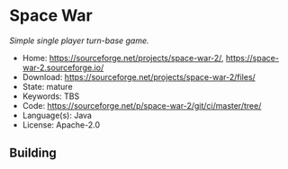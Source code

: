 # Space War

_Simple single player turn-base game._

- Home: https://sourceforge.net/projects/space-war-2/, https://space-war-2.sourceforge.io/
- Download: https://sourceforge.net/projects/space-war-2/files/
- State: mature
- Keywords: TBS
- Code: https://sourceforge.net/p/space-war-2/git/ci/master/tree/
- Language(s): Java
- License: Apache-2.0

## Building

